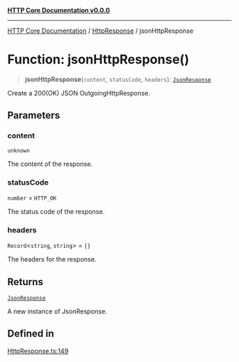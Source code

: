 [**HTTP Core Documentation v0.0.0**](../../README.md)

***

[HTTP Core Documentation](../../modules.md) / [HttpResponse](../README.md) / jsonHttpResponse

# Function: jsonHttpResponse()

> **jsonHttpResponse**(`content`, `statusCode`, `headers`): [`JsonResponse`](../../JsonResponse/classes/JsonResponse.md)

Create a 200(OK) JSON OutgoingHttpResponse.

## Parameters

### content

`unknown`

The content of the response.

### statusCode

`number` = `HTTP_OK`

The status code of the response.

### headers

`Record`\<`string`, `string`\> = `{}`

The headers for the response.

## Returns

[`JsonResponse`](../../JsonResponse/classes/JsonResponse.md)

A new instance of JsonResponse.

## Defined in

[HttpResponse.ts:149](https://github.com/stonemjs/http-core/blob/24dd4b3f1e59fc19fb65fa5316121fe4b68e4f41/src/HttpResponse.ts#L149)
